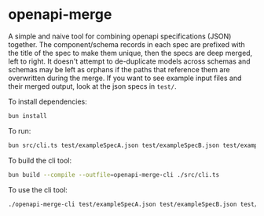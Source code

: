 # openapi-merge

A simple and naive tool for combining openapi specifications (JSON) together. The component/schema records in each spec are prefixed with the title of the spec to make them unique, then the specs are deep merged, left to right. It doesn't attempt to de-duplicate models across schemas and schemas may be left as orphans if the paths that reference them are overwritten during the merge. If you want to see example input files and their merged output, look at the json specs in `test/`.

To install dependencies:

```bash
bun install
```

To run:

```bash
bun src/cli.ts test/exampleSpecA.json test/exampleSpecB.json test/exampleSpecC.json > output.json
```

To build the cli tool:

```bash
bun build --compile --outfile=openapi-merge-cli ./src/cli.ts
```
To use the cli tool:

```bash
./openapi-merge-cli test/exampleSpecA.json test/exampleSpecB.json test/exampleSpecC.json > output.json
```


